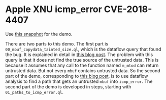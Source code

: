 # Apple XNU icmp_error CVE-2018-4407

Use [this snapshot](https://github.com/khulnasoft-lab/securitylab/releases/download/xnu-macos10.13.6-codeql-database/xnu-4570.71.2_macOS-10.13.6_Semmle-1.18.0.zip) for the demo.

There are two parts to this demo. The first part is `00_mbuf_copydata_tainted_size.ql`, which is the dataflow query that found the bug. It is explained in detail in [this blog post](https://securitylab.github.com/research/apple-xnu-icmp-error-CVE-2018-4407/). The problem with this query is that it does not find the true source of the untrusted data. This is because it assumes that any call to the function named `m_mtod` can return untrusted data. But not every `mbuf` contains untrusted data. So the second part of the demo, corresponding to [this blog post](https://securitylab.github.com/research/apple-xnu-exploit-icmp-poc/), is to use dataflow analysis to find a path that gets an untrusted `mbuf` into `icmp_error`. The second part of the demo is developed in steps, starting with `01_paths_to_icmp_error.ql`.
